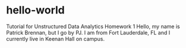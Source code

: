 # hello-world
Tutorial for Unstructured Data Analytics Homework 1
Hello, my name is Patrick Brennan, but I go by PJ.  I am from Fort Lauderdale, FL and I currently live in Keenan Hall on campus.

